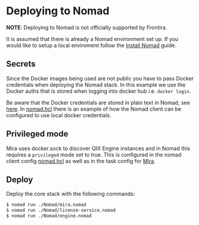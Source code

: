 # Deploying to Nomad

**NOTE**: Deploying to Nomad is not officially supported by Frontira.

It is assumed that there is already a Nomad environment set up. If you would like to setup a local enviroment follow the [Install Nomad](https://www.nomadproject.io/intro/getting-started/install.html) guide.

## Secrets

Since the Docker images being used are not public you have to pass Docker credentials when deploying the Nomad stack. In this example we use the Docker auths that is stored when logging into docker hub i.e. `docker login`.

Be aware that the Docker credentials are stored in plain text in Nomad, see [here](https://www.nomadproject.io/docs/drivers/docker.html#docker-auth-config). In [nomad.hcl](./nomad.hcl) there is an example of how the Nomad client can be configured to use local docker credentials.

## Privileged mode

Mira uses docker.sock to discover QIX Engine instances and in Nomad this requires a `privileged` mode set to true. This is configured in the nomad client config [nomad.hcl](./nomad.hcl) as well as in the task config for [Mira](./mira.nomad).

## Deploy

Deploy the core stack with the following commands:

```sh
$ nomad run ./Nomad/mira.nomad
$ nomad run ./Nomad/license-service.nomad
$ nomad run ./Nomad/engine.nomad
```
